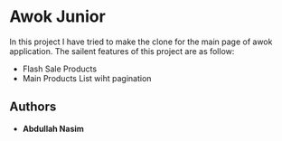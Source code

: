 # Awok Junior

In this project I have tried to make the clone for the main page of awok application. The sailent features of this project are as follow:

- Flash Sale Products
- Main Products List wiht pagination 

## Authors

* **Abdullah Nasim**

